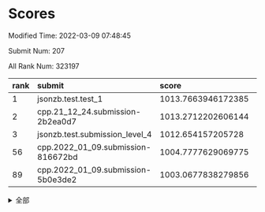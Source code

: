 # Scores

Modified Time: 2022-03-09 07:48:45

Submit Num: 207

All Rank Num: 323197

| rank |               submit               |       score        |       sigma        | pk_num |
| :--- | :--------------------------------- | :----------------- | :----------------- | :----- |
| 1    | jsonzb.test.test_1                 | 1013.7663946172385 | 0.8070684441101748 | 6248   |
| 2    | cpp.21_12_24.submission-2b2ea0d7   | 1013.2712202606144 | 0.8158633647603534 | 6244   |
| 3    | jsonzb.test.submission_level_4     | 1012.654157205728  | 0.7942349249954481 | 6247   |
| 56   | cpp.2022_01_09.submission-816672bd | 1004.7777629069775 | 0.7204042909250671 | 6250   |
| 89   | cpp.2022_01_09.submission-5b0e3de2 | 1003.0677838279856 | 0.7116359662893794 | 6243   |


<details>
<summary>全部</summary>

| rank |                 submit                 |       score        |       sigma        | pk_num |
| :--- | :------------------------------------- | :----------------- | :----------------- | :----- |
| 1    | jsonzb.test.test_1                     | 1013.7663946172385 | 0.8070684441101748 | 6248   |
| 2    | cpp.21_12_24.submission-2b2ea0d7       | 1013.2712202606144 | 0.8158633647603534 | 6244   |
| 3    | jsonzb.test.submission_level_4         | 1012.654157205728  | 0.7942349249954481 | 6247   |
| 4    | gobigger.level_3.submission_level_3_1  | 1011.970949365456  | 0.7800067337989199 | 6243   |
| 5    | gobigger.level_3.submission_level_3_26 | 1011.5366254584541 | 0.7675629337759978 | 6242   |
| 6    | gobigger.level_3.submission_level_3_10 | 1011.068933035045  | 0.7781345163192628 | 6239   |
| 7    | gobigger.level_3.submission_level_3_9  | 1011.0553710082214 | 0.7441450694234099 | 6246   |
| 8    | gobigger.level_3.submission_level_3_14 | 1011.0318294242468 | 0.7605738135762122 | 6247   |
| 9    | gobigger.level_3.submission_level_3_33 | 1011.0234413566751 | 0.7803805293481068 | 6246   |
| 10   | gobigger.level_3.submission_level_3_46 | 1010.9754901220871 | 0.7629102486281594 | 6244   |
| 11   | gobigger.level_3.submission_level_3_41 | 1010.8996058036822 | 0.7779687412420803 | 6247   |
| 12   | gobigger.level_3.submission_level_3_5  | 1010.8408559639831 | 0.7757443189070606 | 6246   |
| 13   | gobigger.level_3.submission_level_3_6  | 1010.7919940001201 | 0.7577119920506641 | 6245   |
| 14   | gobigger.level_3.submission_level_3_17 | 1010.7053360844316 | 0.7579570213368736 | 6247   |
| 15   | gobigger.level_3.submission_level_3_21 | 1010.700972758281  | 0.765772570035303  | 6244   |
| 16   | gobigger.level_3.submission_level_3_2  | 1010.6902500744966 | 0.7664123472288562 | 6244   |
| 17   | gobigger.level_3.submission_level_3_48 | 1010.6433493219545 | 0.7617256691163607 | 6246   |
| 18   | gobigger.level_3.submission_level_3_11 | 1010.5854443251825 | 0.7617592268106704 | 6247   |
| 19   | gobigger.level_3.submission_level_3_19 | 1010.5266853632653 | 0.7952055673149292 | 6242   |
| 20   | gobigger.level_3.submission_level_3_18 | 1010.4562744026243 | 0.7821983608468266 | 6247   |
| 21   | gobigger.level_3.submission_level_3_44 | 1010.4518668186189 | 0.7672223702447057 | 6243   |
| 22   | gobigger.level_3.submission_level_3_47 | 1010.3404172941969 | 0.7604706674731285 | 6248   |
| 23   | gobigger.level_3.submission_level_3_30 | 1009.9845941056743 | 0.7687148247820315 | 6247   |
| 24   | gobigger.level_3.submission_level_3_45 | 1009.9721829334404 | 0.7748557836153814 | 6245   |
| 25   | gobigger.level_3.submission_level_3_40 | 1009.9514771034952 | 0.7573521465834419 | 6246   |
| 26   | gobigger.level_3.submission_level_3_31 | 1009.925448173425  | 0.7525161802714158 | 6246   |
| 27   | gobigger.level_3.submission_level_3_27 | 1009.8160848263877 | 0.7641867444246281 | 6245   |
| 28   | gobigger.level_3.submission_level_3_7  | 1009.8140380286889 | 0.7609303402536207 | 6246   |
| 29   | gobigger.level_3.submission_level_3_29 | 1009.7467639681145 | 0.731671985402027  | 6248   |
| 30   | gobigger.level_3.submission_level_3_12 | 1009.7340783337584 | 0.7448651281156082 | 6248   |
| 31   | gobigger.level_3.submission_level_3_4  | 1009.6083557442414 | 0.7472357277358317 | 6248   |
| 32   | gobigger.level_3.submission_level_3_37 | 1009.6056991580987 | 0.7660189096142128 | 6248   |
| 33   | gobigger.level_3.submission_level_3_49 | 1009.5513189358563 | 0.7541449812915952 | 6239   |
| 34   | gobigger.level_3.submission_level_3_39 | 1009.5254513520728 | 0.7449373177214385 | 6248   |
| 35   | gobigger.level_3.submission_level_3_3  | 1009.4455054022264 | 0.7457672609531183 | 6247   |
| 36   | gobigger.level_3.submission_level_3_8  | 1009.435156494493  | 0.7372416130226153 | 6237   |
| 37   | gobigger.level_3.submission_level_3_25 | 1009.404349973116  | 0.7483246608940126 | 6250   |
| 38   | gobigger.level_3.submission_level_3_28 | 1009.2996651790497 | 0.7658102583133782 | 6248   |
| 39   | gobigger.level_3.submission_level_3_24 | 1009.2618465215412 | 0.7629646038083487 | 6250   |
| 40   | gobigger.level_3.submission_level_3_0  | 1009.1975335562856 | 0.7373141786403565 | 6250   |
| 41   | gobigger.level_3.submission_level_3_34 | 1009.1973184403795 | 0.7601031297681903 | 6238   |
| 42   | gobigger.level_3.submission_level_3_15 | 1009.1890346053746 | 0.752249933197395  | 6247   |
| 43   | gobigger.level_3.submission_level_3_20 | 1009.1499012432439 | 0.7600911793699159 | 6248   |
| 44   | gobigger.level_3.submission_level_3_35 | 1009.0754239925724 | 0.747350768419754  | 6244   |
| 45   | gobigger.level_3.submission_level_3_43 | 1008.9592290584778 | 0.744310004419607  | 6246   |
| 46   | gobigger.level_3.submission_level_3_36 | 1008.8080812457561 | 0.7450365033729957 | 6242   |
| 47   | gobigger.level_3.submission_level_3_16 | 1008.7211009170599 | 0.7418783708326946 | 6242   |
| 48   | gobigger.level_3.submission_level_3_13 | 1008.6955431288061 | 0.7366794466681374 | 6247   |
| 49   | gobigger.level_3.submission_level_3_38 | 1008.558783848921  | 0.7484294057988323 | 6245   |
| 50   | gobigger.level_3.submission_level_3_32 | 1008.5585272601886 | 0.7483083226150424 | 6245   |
| 51   | gobigger.level_3.submission_level_3_23 | 1008.3141593814016 | 0.7487488490944215 | 6248   |
| 52   | gobigger.level_3.submission_level_3_22 | 1008.25299699781   | 0.7493498674016397 | 6236   |
| 53   | gobigger.level_3.submission_level_3_42 | 1008.1625732555436 | 0.7504171380830418 | 6242   |
| 54   | gobigger.level_1.submission_level_1_37 | 1005.1929231493534 | 0.7192521922490936 | 6247   |
| 55   | gobigger.level_1.submission_level_1_17 | 1004.7863482838355 | 0.7176203911608574 | 6246   |
| 56   | cpp.2022_01_09.submission-816672bd     | 1004.7777629069775 | 0.7204042909250671 | 6250   |
| 57   | gobigger.level_1.submission_level_1_33 | 1004.5689997318696 | 0.7354780158253382 | 6246   |
| 58   | gobigger.level_1.submission_level_1_38 | 1004.5363034080032 | 0.7119427101876133 | 6243   |
| 59   | gobigger.level_1.submission_level_1_42 | 1004.4642037833995 | 0.7221783465502711 | 6244   |
| 60   | gobigger.level_1.submission_level_1_4  | 1004.3746112887658 | 0.7185007006475256 | 6245   |
| 61   | gobigger.level_1.submission_level_1_1  | 1004.3280404755006 | 0.7108978650936023 | 6250   |
| 62   | gobigger.level_1.submission_level_1_18 | 1004.3024514681475 | 0.7122460469843788 | 6248   |
| 63   | gobigger.level_1.submission_level_1_11 | 1004.266961496587  | 0.7229321970431651 | 6248   |
| 64   | gobigger.level_1.submission_level_1_36 | 1004.1767071697614 | 0.7176383104783068 | 6244   |
| 65   | gobigger.level_1.submission_level_1_8  | 1004.1706060280787 | 0.7170956403023078 | 6247   |
| 66   | gobigger.level_1.submission_level_1_31 | 1004.0407680632892 | 0.7200259091456409 | 6241   |
| 67   | gobigger.level_1.submission_level_1_0  | 1003.9520631229296 | 0.7134837313946264 | 6244   |
| 68   | gobigger.level_1.submission_level_1_20 | 1003.846345042959  | 0.7118674075671569 | 6238   |
| 69   | gobigger.level_1.submission_level_1_49 | 1003.7971252230201 | 0.7101700844111445 | 6247   |
| 70   | gobigger.level_1.submission_level_1_40 | 1003.7663512785076 | 0.7216911603768854 | 6246   |
| 71   | gobigger.level_1.submission_level_1_13 | 1003.7401324362162 | 0.7063514602319787 | 6246   |
| 72   | gobigger.level_1.submission_level_1_2  | 1003.6779400765859 | 0.7091557503253205 | 6242   |
| 73   | gobigger.level_1.submission_level_1_34 | 1003.5862123460787 | 0.7079338161448395 | 6243   |
| 74   | gobigger.level_1.submission_level_1_29 | 1003.5343882152669 | 0.7099872113880399 | 6244   |
| 75   | gobigger.level_1.submission_level_1_15 | 1003.4978118244144 | 0.7232830810844655 | 6246   |
| 76   | gobigger.level_1.submission_level_1_46 | 1003.4827442851855 | 0.7185409787106336 | 6246   |
| 77   | gobigger.level_1.submission_level_1_24 | 1003.320661622598  | 0.716094767208893  | 6242   |
| 78   | gobigger.level_1.submission_level_1_30 | 1003.2533771973835 | 0.7242260069200497 | 6244   |
| 79   | gobigger.level_1.submission_level_1_25 | 1003.2457250496162 | 0.7289703188264784 | 6246   |
| 80   | gobigger.level_1.submission_level_1_39 | 1003.2450899713776 | 0.7118500691437611 | 6248   |
| 81   | gobigger.level_1.submission_level_1_7  | 1003.2428718287352 | 0.7119079532825059 | 6247   |
| 82   | gobigger.level_1.submission_level_1_3  | 1003.2362372967949 | 0.7222369311606506 | 6246   |
| 83   | gobigger.level_1.submission_level_1_10 | 1003.2342434759825 | 0.7153771343481267 | 6246   |
| 84   | gobigger.level_1.submission_level_1_16 | 1003.2071361627613 | 0.7178305624210105 | 6248   |
| 85   | gobigger.level_1.submission_level_1_44 | 1003.1963359759301 | 0.7132395412882213 | 6242   |
| 86   | gobigger.level_1.submission_level_1_19 | 1003.1771260533894 | 0.7159658801007138 | 6244   |
| 87   | gobigger.level_1.submission_level_1_47 | 1003.1416195171571 | 0.7085260578459266 | 6246   |
| 88   | gobigger.level_1.submission_level_1_35 | 1003.1111179840221 | 0.7084981730291454 | 6244   |
| 89   | cpp.2022_01_09.submission-5b0e3de2     | 1003.0677838279856 | 0.7116359662893794 | 6243   |
| 90   | gobigger.level_1.submission_level_1_45 | 1003.0432619767552 | 0.7179374529009804 | 6250   |
| 91   | gobigger.level_1.submission_level_1_5  | 1003.0417848272768 | 0.7176495517248345 | 6243   |
| 92   | gobigger.level_1.submission_level_1_32 | 1003.0070013919878 | 0.7257640210363764 | 6245   |
| 93   | gobigger.level_1.submission_level_1_22 | 1003.0064483194417 | 0.7197010401969138 | 6242   |
| 94   | gobigger.level_1.submission_level_1_28 | 1003.0043388477947 | 0.7206748065566665 | 6252   |
| 95   | gobigger.level_1.submission_level_1_14 | 1002.9444234176476 | 0.7206790422855299 | 6244   |
| 96   | gobigger.level_1.submission_level_1_43 | 1002.6093482199494 | 0.7000485425404346 | 6246   |
| 97   | gobigger.level_1.submission_level_1_23 | 1002.5775918725949 | 0.7277191633169833 | 6242   |
| 98   | gobigger.level_1.submission_level_1_6  | 1002.5735014336533 | 0.7155706151758764 | 6243   |
| 99   | gobigger.level_1.submission_level_1_21 | 1002.5473211070513 | 0.7166420748412619 | 6242   |
| 100  | gobigger.level_1.submission_level_1_12 | 1002.4612340117855 | 0.6993482899961332 | 6249   |
| 101  | gobigger.level_1.submission_level_1_48 | 1002.3826511221769 | 0.7037344811780019 | 6250   |
| 102  | gobigger.level_1.submission_level_1_9  | 1002.2301526346415 | 0.7046325398431239 | 6245   |
| 103  | gobigger.level_1.submission_level_1_27 | 1002.1044142614842 | 0.7144500812129272 | 6247   |
| 104  | gobigger.level_1.submission_level_1_41 | 1001.8772192099691 | 0.7224026061843257 | 6247   |
| 105  | gobigger.level_1.submission_level_1_26 | 1001.0730686995888 | 0.7131465805796846 | 6249   |
| 106  | gobigger.random.submission_random_39   | 997.804790780775   | 0.7044632044042346 | 6243   |
| 107  | gobigger.random.submission_random_46   | 997.1150158189872  | 0.7075314216147056 | 6244   |
| 108  | gobigger.random.submission_random_7    | 997.1033973458939  | 0.7113854043746135 | 6249   |
| 109  | gobigger.random.submission_random_28   | 997.0075960070599  | 0.7093214093820712 | 6245   |
| 110  | gobigger.random.submission_random_20   | 996.8726914268572  | 0.7161412402308119 | 6240   |
| 111  | gobigger.random.submission_random_10   | 996.7826399697967  | 0.6970401256842761 | 6244   |
| 112  | gobigger.random.submission_random_29   | 996.7473965179432  | 0.7075261755841576 | 6242   |
| 113  | gobigger.random.submission_random_23   | 996.5735224670545  | 0.7089978067590499 | 6243   |
| 114  | gobigger.random.submission_random_24   | 996.4676914427885  | 0.7103332788517854 | 6251   |
| 115  | gobigger.random.submission_random_17   | 996.4211031424045  | 0.7135637472205798 | 6243   |
| 116  | gobigger.random.submission_random_13   | 996.3953390218634  | 0.7024043108081519 | 6248   |
| 117  | gobigger.random.submission_random_34   | 996.2723876055576  | 0.70494384916947   | 6248   |
| 118  | gobigger.random.submission_random_31   | 996.1783151280634  | 0.7070193971988152 | 6248   |
| 119  | gobigger.random.submission_random_36   | 996.1688824164416  | 0.7024987596869796 | 6250   |
| 120  | gobigger.random.submission_random_15   | 996.1311085953354  | 0.7091482647316372 | 6246   |
| 121  | gobigger.random.submission_random_49   | 996.1297656849138  | 0.7100325641939715 | 6243   |
| 122  | gobigger.random.submission_random_35   | 996.1105307154369  | 0.699094534280734  | 6245   |
| 123  | gobigger.random.submission_random_9    | 996.1094037712235  | 0.725212014465558  | 6242   |
| 124  | gobigger.random.submission_random_19   | 996.1009824978378  | 0.7125696459968652 | 6249   |
| 125  | gobigger.random.submission_random_1    | 996.0848962073522  | 0.7145742755851057 | 6246   |
| 126  | gobigger.random.submission_random_5    | 996.0787475039937  | 0.7204129186166435 | 6244   |
| 127  | gobigger.random.submission_random_42   | 996.0685483530058  | 0.7080321642033406 | 6245   |
| 128  | gobigger.random.submission_random_3    | 996.033192191906   | 0.7305153141016679 | 6244   |
| 129  | gobigger.random.submission_random_47   | 996.0171761749871  | 0.70771769279948   | 6246   |
| 130  | gobigger.random.submission_random_26   | 995.9613967744618  | 0.7153022125001468 | 6244   |
| 131  | gobigger.random.submission_random_30   | 995.918648039762   | 0.7136599226521909 | 6246   |
| 132  | gobigger.random.submission_random_8    | 995.852715332622   | 0.7126911119714223 | 6250   |
| 133  | gobigger.random.submission_random_25   | 995.8407532762726  | 0.7163547849089759 | 6245   |
| 134  | gobigger.random.submission_random_12   | 995.7925277615304  | 0.7231226073768685 | 6249   |
| 135  | gobigger.random.submission_random_41   | 995.7839085244224  | 0.706560887685731  | 6243   |
| 136  | gobigger.random.submission_random_18   | 995.7108525681099  | 0.7146220352935592 | 6243   |
| 137  | gobigger.random.submission_random_27   | 995.6971747247695  | 0.7211423572985365 | 6245   |
| 138  | gobigger.random.submission_random_14   | 995.6431772641341  | 0.714071602905002  | 6244   |
| 139  | gobigger.random.submission_random_32   | 995.6311619409354  | 0.6983688628213135 | 6242   |
| 140  | gobigger.random.submission_random_11   | 995.6282787776523  | 0.7097033549731436 | 6244   |
| 141  | gobigger.random.submission_random_40   | 995.6064969109572  | 0.7066117940805174 | 6241   |
| 142  | gobigger.random.submission_random_0    | 995.5969600349747  | 0.7189652289061003 | 6245   |
| 143  | gobigger.random.submission_random_6    | 995.4944193657714  | 0.6987946348719953 | 6246   |
| 144  | gobigger.random.submission_random_22   | 995.4733787099153  | 0.7300926934439083 | 6250   |
| 145  | gobigger.random.submission_random_37   | 995.4473976798433  | 0.7147484058300793 | 6246   |
| 146  | gobigger.random.submission_random_33   | 995.4310796251522  | 0.7285285027497925 | 6246   |
| 147  | gobigger.random.submission_random_21   | 995.4260669716281  | 0.7047727756451617 | 6248   |
| 148  | gobigger.random.submission_random_16   | 995.4049373311707  | 0.7232518322312155 | 6249   |
| 149  | gobigger.random.submission_random_45   | 995.2407423131666  | 0.7160254420575348 | 6246   |
| 150  | gobigger.random.submission_random_48   | 995.1774686651701  | 0.7196917595565473 | 6246   |
| 151  | gobigger.random.submission_random_44   | 995.016765499403   | 0.7029192980131035 | 6240   |
| 152  | gobigger.random.submission_random_4    | 994.9718655916556  | 0.7304696538565753 | 6244   |
| 153  | gobigger.random.submission_random_43   | 994.9473349825653  | 0.7294566790907951 | 6243   |
| 154  | gobigger.random.submission_random_2    | 994.7166622066738  | 0.6979900792176079 | 6245   |
| 155  | gobigger.random.submission_random_38   | 994.4135069841612  | 0.7131806436872373 | 6244   |
| 156  | gobigger.level_2.submission_level_2_13 | 994.3241370532692  | 0.7254820495700313 | 6245   |
| 157  | gobigger.level_2.submission_level_2_2  | 993.7219404214561  | 0.7243853315448343 | 6247   |
| 158  | gobigger.level_2.submission_level_2_31 | 993.6030157445144  | 0.7418011497842194 | 6243   |
| 159  | gobigger.level_2.submission_level_2_7  | 993.4259141081213  | 0.7431369878860663 | 6248   |
| 160  | gobigger.level_2.submission_level_2_30 | 993.4103690632302  | 0.7343662960194961 | 6247   |
| 161  | gobigger.level_2.submission_level_2_0  | 993.2570757802869  | 0.7489580183553649 | 6245   |
| 162  | gobigger.level_2.submission_level_2_9  | 993.1742283719232  | 0.7406531060140953 | 6248   |
| 163  | gobigger.level_2.submission_level_2_10 | 993.1084047089125  | 0.7307488499026544 | 6243   |
| 164  | gobigger.level_2.submission_level_2_18 | 993.0666930039243  | 0.7508154353107391 | 6248   |
| 165  | gobigger.level_2.submission_level_2_41 | 992.9184774234021  | 0.7390478302696406 | 6251   |
| 166  | gobigger.level_2.submission_level_2_20 | 992.8061567363515  | 0.7441184321298232 | 6244   |
| 167  | gobigger.level_2.submission_level_2_22 | 992.663491564324   | 0.7238677440035125 | 6244   |
| 168  | gobigger.level_2.submission_level_2_40 | 992.6574269336081  | 0.738737117698386  | 6252   |
| 169  | gobigger.level_2.submission_level_2_12 | 992.6457303105985  | 0.739787805681762  | 6245   |
| 170  | gobigger.level_2.submission_level_2_38 | 992.6403126437508  | 0.7400951649290476 | 6248   |
| 171  | gobigger.level_2.submission_level_2_36 | 992.5524916289507  | 0.7540566948606655 | 6252   |
| 172  | gobigger.level_2.submission_level_2_49 | 992.4883027735877  | 0.7542584712329136 | 6245   |
| 173  | gobigger.level_2.submission_level_2_26 | 992.4541576982451  | 0.7446936986319695 | 6242   |
| 174  | gobigger.level_2.submission_level_2_32 | 992.4161972743253  | 0.7465457445557356 | 6239   |
| 175  | gobigger.level_2.submission_level_2_46 | 992.3385073427388  | 0.7392111148089797 | 6244   |
| 176  | gobigger.level_2.submission_level_2_14 | 992.3309145995421  | 0.7593582072617537 | 6246   |
| 177  | gobigger.level_2.submission_level_2_16 | 992.297638730447   | 0.7330497975146292 | 6249   |
| 178  | gobigger.level_2.submission_level_2_5  | 992.2829670789658  | 0.7322903482338085 | 6244   |
| 179  | gobigger.level_2.submission_level_2_47 | 992.2417532165052  | 0.7456411300146301 | 6243   |
| 180  | gobigger.level_2.submission_level_2_45 | 992.2407597765887  | 0.7599403726909624 | 6243   |
| 181  | gobigger.level_2.submission_level_2_33 | 992.2068638980553  | 0.7561878065622951 | 6246   |
| 182  | gobigger.level_2.submission_level_2_37 | 992.1528006392454  | 0.7406674814980201 | 6246   |
| 183  | gobigger.level_2.submission_level_2_42 | 992.1481591498921  | 0.7626233629556021 | 6245   |
| 184  | gobigger.level_2.submission_level_2_44 | 992.1014363106356  | 0.7789420072607703 | 6245   |
| 185  | gobigger.level_2.submission_level_2_19 | 992.0454407551598  | 0.7387629950026895 | 6244   |
| 186  | gobigger.level_2.submission_level_2_29 | 991.9652113713312  | 0.7464380682652927 | 6245   |
| 187  | gobigger.level_2.submission_level_2_25 | 991.9542305518119  | 0.7414468179353183 | 6248   |
| 188  | gobigger.level_2.submission_level_2_15 | 991.916739484076   | 0.7480453345919259 | 6246   |
| 189  | gobigger.level_2.submission_level_2_43 | 991.8836594806446  | 0.756640017616879  | 6243   |
| 190  | gobigger.level_2.submission_level_2_23 | 991.7971973429974  | 0.7441830071860758 | 6241   |
| 191  | gobigger.level_2.submission_level_2_34 | 991.7776971402457  | 0.7520356978874659 | 6247   |
| 192  | gobigger.level_2.submission_level_2_4  | 991.7538786728472  | 0.7429073929641771 | 6249   |
| 193  | gobigger.level_2.submission_level_2_8  | 991.7324075410039  | 0.7632368936024232 | 6244   |
| 194  | gobigger.level_2.submission_level_2_17 | 991.6603650640977  | 0.751778053603217  | 6242   |
| 195  | gobigger.level_2.submission_level_2_3  | 991.6433145513317  | 0.7591740544506069 | 6248   |
| 196  | gobigger.level_2.submission_level_2_21 | 991.6211738105632  | 0.7598007632356233 | 6247   |
| 197  | gobigger.level_2.submission_level_2_48 | 991.5602570512457  | 0.7530742999811564 | 6246   |
| 198  | gobigger.level_2.submission_level_2_11 | 991.3077644824273  | 0.7711668349845148 | 6246   |
| 199  | gobigger.level_2.submission_level_2_35 | 991.0393253189737  | 0.7475247493027558 | 6244   |
| 200  | gobigger.level_2.submission_level_2_28 | 990.9000964201855  | 0.7527745416265835 | 6245   |
| 201  | gobigger.level_2.submission_level_2_1  | 990.7740104040264  | 0.753565450759984  | 6244   |
| 202  | gobigger.level_2.submission_level_2_27 | 990.7592494441283  | 0.7689267184469806 | 6248   |
| 203  | gobigger.level_2.submission_level_2_24 | 990.6129645465278  | 0.7502567585664479 | 6244   |
| 204  | gobigger.level_2.submission_level_2_39 | 990.2474515348226  | 0.7884912791176596 | 6241   |
| 205  | gobigger.level_2.submission_level_2_6  | 990.0746884639876  | 0.7719747457171444 | 6246   |
| 206  | gobigger.none.submission_none_0        | 978.9894089767757  | 1.222912891064276  | 6244   |
| 207  | gobigger.none.submission_none_1        | 976.4192568600625  | 1.4002731836471312 | 6249   |

</details>